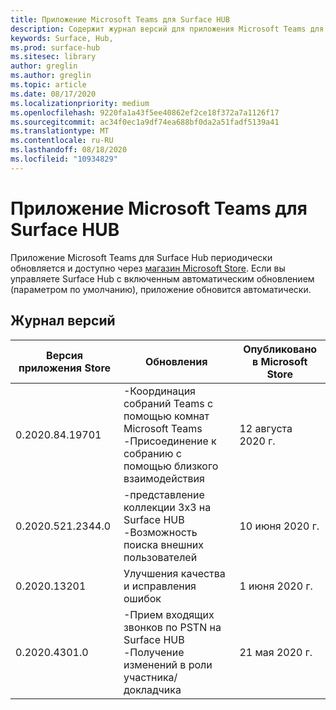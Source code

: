 ```yaml
---
title: Приложение Microsoft Teams для Surface HUB
description: Содержит журнал версий для приложения Microsoft Teams для Surface HUB
keywords: Surface, Hub,
ms.prod: surface-hub
ms.sitesec: library
author: greglin
ms.author: greglin
ms.topic: article
ms.date: 08/17/2020
ms.localizationpriority: medium
ms.openlocfilehash: 9220fa1a43f5ee40862ef2ce18f372a7a1126f17
ms.sourcegitcommit: ac34f0ec1a9df74ea688bf0da2a51fadf5139a41
ms.translationtype: MT
ms.contentlocale: ru-RU
ms.lasthandoff: 08/18/2020
ms.locfileid: "10934829"
---
```

# Приложение Microsoft Teams для Surface HUB 

Приложение Microsoft Teams для Surface Hub периодически обновляется и доступно через [магазин Microsoft Store](https://www.microsoft.com/store/apps/windows). Если вы управляете Surface Hub с включенным автоматическим обновлением (параметром по умолчанию), приложение обновится автоматически.
 

## Журнал версий
| Версия приложения Store | Обновления                                                                                         | Опубликовано в Microsoft Store |
| --------------------- | --------------------------------------------------------------------------------------------------- | -------------------------------- |
| 0.2020.84.19701       | -Координация собраний Teams с помощью комнат Microsoft Teams <br> -Присоединение к собранию с помощью близкого взаимодействия                            | 12 августа 2020 г.<br>            |
| 0.2020.521.2344.0     | -представление коллекции 3x3 на Surface HUB<br>-Возможность поиска внешних пользователей                         | 10 июня 2020 г.<br>            |
| 0.2020.13201          | Улучшения качества и исправления ошибок                                                                | 1 июня 2020 г.<br>          |
| 0.2020.4301.0         | -Прием входящих звонков по PSTN на Surface HUB<br>-Получение изменений в роли участника/докладчика            | 21 мая 2020 г.                     |
